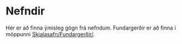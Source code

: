 # Nefndir

Hér er að finna ýmisleg gögn frá nefndum. Fundargerðir er að finna í möppunni [Skjalasafn/Fundargerðir/](../Fundargerðir/).